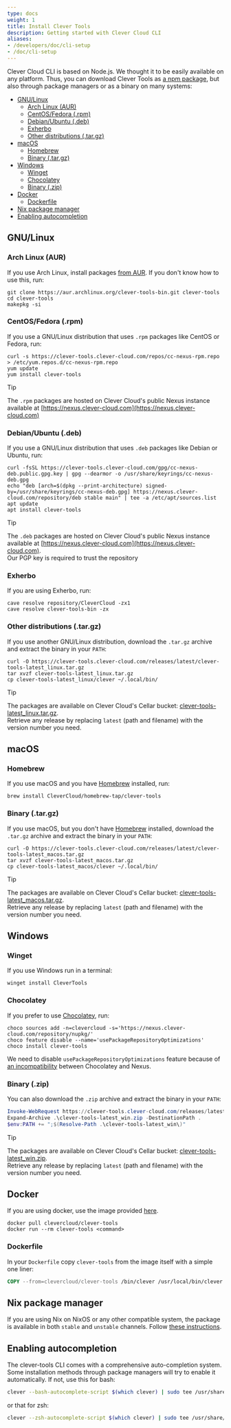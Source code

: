 ```yaml
---
type: docs
weight: 1
title: Install Clever Tools
description: Getting started with Clever Cloud CLI
aliases:
- /developers/doc/cli-setup
- /doc/cli-setup
---
```


Clever Cloud CLI is based on Node.js. We thought it to be easily available on any platform. Thus, you can download Clever Tools as [a npm package](https://www.npmjs.com/package/clever-tools), but also through package managers or as a binary on many systems:

- [GNU/Linux](#gnulinux)
  - [Arch Linux (AUR)](#arch-linux-aur)
  - [CentOS/Fedora (.rpm)](#centosfedora-rpm)
  - [Debian/Ubuntu (.deb)](#debianubuntu-deb)
  - [Exherbo](#exherbo)
  - [Other distributions (.tar.gz)](#other-distributions-targz)
- [macOS](#macos)
  - [Homebrew](#homebrew)
  - [Binary (.tar.gz)](#binary-targz)
- [Windows](#windows)
  - [Winget](#winget)
  - [Chocolatey](#chocolatey)
  - [Binary (.zip)](#binary-zip)
- [Docker](#docker)
  - [Dockerfile](#dockerfile)
- [Nix package manager](#nix-package-manager)
- [Enabling autocompletion](#enabling-autocompletion)

## GNU/Linux

### Arch Linux (AUR)

If you use Arch Linux, install packages [from AUR](https://aur.archlinux.org/packages/clever-tools-bin/). If you don't know how to use this, run:

```
git clone https://aur.archlinux.org/clever-tools-bin.git clever-tools
cd clever-tools
makepkg -si
```

### CentOS/Fedora (.rpm)

If you use a GNU/Linux distribution that uses `.rpm` packages like CentOS or Fedora, run:

```
curl -s https://clever-tools.clever-cloud.com/repos/cc-nexus-rpm.repo > /etc/yum.repos.d/cc-nexus-rpm.repo
yum update
yum install clever-tools
```

> [!TIP]
> The `.rpm` packages are hosted on Clever Cloud's public Nexus instance available at [https://nexus.clever-cloud.com](https://nexus.clever-cloud.com)

### Debian/Ubuntu (.deb)

If you use a GNU/Linux distribution that uses `.deb` packages like Debian or Ubuntu, run:

```
curl -fsSL https://clever-tools.clever-cloud.com/gpg/cc-nexus-deb.public.gpg.key | gpg --dearmor -o /usr/share/keyrings/cc-nexus-deb.gpg
echo "deb [arch=$(dpkg --print-architecture) signed-by=/usr/share/keyrings/cc-nexus-deb.gpg] https://nexus.clever-cloud.com/repository/deb stable main" | tee -a /etc/apt/sources.list
apt update
apt install clever-tools
```

> [!TIP]
> The `.deb` packages are hosted on Clever Cloud's public Nexus instance available at [https://nexus.clever-cloud.com](https://nexus.clever-cloud.com). \
> Our PGP key is required to trust the repository

### Exherbo

If you are using Exherbo, run:

```
cave resolve repository/CleverCloud -zx1
cave resolve clever-tools-bin -zx
```

### Other distributions (.tar.gz)

If you use another GNU/Linux distribution, download the `.tar.gz` archive and extract the binary in your `PATH`:

```
curl -O https://clever-tools.clever-cloud.com/releases/latest/clever-tools-latest_linux.tar.gz
tar xvzf clever-tools-latest_linux.tar.gz
cp clever-tools-latest_linux/clever ~/.local/bin/
```

> [!TIP]
> The packages are available on Clever Cloud's Cellar bucket: [clever-tools-latest_linux.tar.gz](https://clever-tools.clever-cloud.com/releases/latest/clever-tools-latest_linux.tar.gz). \
>  Retrieve any release by replacing `latest` (path and filename) with the version number you need.

## macOS

### Homebrew

If you use macOS and you have [Homebrew](https://brew.sh) installed, run:

```
brew install CleverCloud/homebrew-tap/clever-tools
```

### Binary (.tar.gz)

If you use macOS, but you don't have [Homebrew](https://brew.sh) installed, download the `.tar.gz` archive and extract the binary in your `PATH`:

```
curl -O https://clever-tools.clever-cloud.com/releases/latest/clever-tools-latest_macos.tar.gz
tar xvzf clever-tools-latest_macos.tar.gz
cp clever-tools-latest_macos/clever ~/.local/bin/
```

> [!TIP]
> The packages are available on Clever Cloud's Cellar bucket: [clever-tools-latest_macos.tar.gz](https://clever-tools.clever-cloud.com/releases/latest/clever-tools-latest_macos.tar.gz). \
> Retrieve any release by replacing `latest` (path and filename) with the version number you need.

## Windows

### Winget

If you use Windows run in a terminal:

```
winget install CleverTools
```

### Chocolatey

If you prefer to use [Chocolatey](https://chocolatey.org), run:

```
choco sources add -n=clevercloud -s='https://nexus.clever-cloud.com/repository/nupkg/'
choco feature disable --name='usePackageRepositoryOptimizations'
choco install clever-tools
```

We need to disable `usePackageRepositoryOptimizations` feature because of [an incompatibility](https://github.com/chocolatey/choco/issues/3506) between Chocolatey and Nexus.

### Binary (.zip)

You can also download the `.zip` archive and extract the binary in your `PATH`:

```PowerShell
Invoke-WebRequest https://clever-tools.clever-cloud.com/releases/latest/clever-tools-latest_win.zip -OutFile clever-tools-latest_win.zip
Expand-Archive .\clever-tools-latest_win.zip -DestinationPath .
$env:PATH += ";$(Resolve-Path .\clever-tools-latest_win\)"
```

> [!TIP]
> The packages are available on Clever Cloud's Cellar bucket: [clever-tools-latest_win.zip](https://clever-tools.clever-cloud.com/releases/latest/clever-tools-latest_win.zip). \
> Retrieve any release by replacing `latest` (path and filename) with the version number you need.

## Docker

If you are using docker, use the image provided [here](https://hub.docker.com/r/clevercloud/clever-tools/).

```
docker pull clevercloud/clever-tools
docker run --rm clever-tools <command>
```

### Dockerfile

In your `Dockerfile` copy `clever-tools` from the image itself with a simple one liner:

```Dockerfile
COPY --from=clevercloud/clever-tools /bin/clever /usr/local/bin/clever
```

## Nix package manager

If you are using Nix on NixOS or any other compatible system, the package is available in both `stable` and `unstable` channels. Follow [these instructions](https://search.nixos.org/packages?channel=unstable&show=clever-tools&from=0&size=50&sort=relevance&type=packages&query=clever-tools).

## Enabling autocompletion

The clever-tools CLI comes with a comprehensive auto-completion system. Some installation methods through package managers will try to enable it automatically. If not, use this for bash:

```bash
clever --bash-autocomplete-script $(which clever) | sudo tee /usr/share/bash-completion/completions/clever
```

or that for zsh:

```bash
clever --zsh-autocomplete-script $(which clever) | sudo tee /usr/share/zsh/site-functions
```
